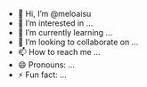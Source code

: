 - 👋 Hi, I’m @meloaisu
- 👀 I’m interested in ...
- 🌱 I’m currently learning ...
- 💞️ I’m looking to collaborate on ...
- 📫 How to reach me ...
- 😄 Pronouns: ...
- ⚡ Fun fact: ...

<!---
meloaisu/meloaisu is a ✨ special ✨ repository because its `README.md` (this file) appears on your GitHub profile.
You can click the Preview link to take a look at your changes.
--->
